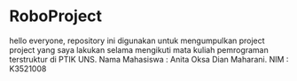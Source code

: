 # RoboProject
hello everyone, repository ini digunakan untuk mengumpulkan project project yang saya lakukan selama mengikuti mata kuliah pemrograman terstruktur di PTIK UNS.
Nama Mahasiswa : Anita Oksa Dian Maharani.
NIM : K3521008
